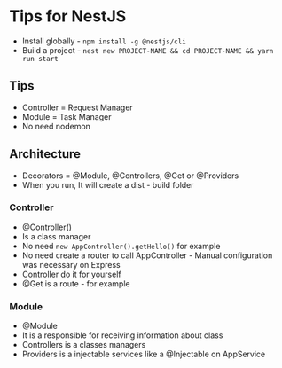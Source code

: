 # Tips for NestJS

- Install globally - `npm install -g @nestjs/cli`
- Build a project - `nest new PROJECT-NAME && cd PROJECT-NAME && yarn run start`

## Tips
- Controller = Request Manager
- Module = Task Manager
- No need nodemon

## Architecture
- Decorators = @Module, @Controllers, @Get or @Providers
- When you run, It will create a dist - build folder

### Controller
- @Controller()
- Is a class manager
- No need `new AppController().getHello()` for example
- No need create a router to call AppController - Manual configuration was necessary on Express
- Controller do it for yourself
- @Get is a route - for example

### Module
- @Module
- It is a responsible for receiving information about class
- Controllers is a classes managers
- Providers is a injectable services like a @Injectable on AppService

